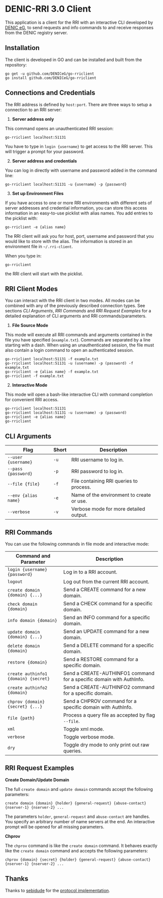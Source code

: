 # DENIC-RRI 3.0 Client

This application is a client for the RRI with an interactive CLI developed by [DENIC eG](https://denic.de), to send requests and info commands to and receive responses from the DENIC registry server.

## Installation

The client is developed in GO and can be installed and built from the repository:

```
go get -u github.com/DENICeG/go-rriclient
go install github.com/DENICeG/go-rriclient
```

## Connections and Credentials

The RRI address is defined by `host:port`. There are three ways to setup a connection to an RRI server:

1. **Server address only**

This command opens an unauthenticated RRI session:

```
go-rriclient localhost:51131
```

You have to type in `login {username}` to get access to the RRI server. This will trigger a prompt for your password.

2. **Server address and credentials**

You can log in directly with username and password added in the command line:

```
go-rriclient localhost:51131 -u {username} -p {password}
```

3. **Set up Environment Files**

If you have access to one or more RRI environments with different sets of server addresses and credential information, you can store this access information in an easy-to-use picklist with alias names. You add entries to the picklist with:

```
go-rriclient -e {alias name}
```

The RRI client will ask you for host, port, username and password that you would like to store with the alias. The information is stored in an environment file in `~/.rri-client`.

When you type in:

```
go-rriclient
```

the RRI client will start with the picklist.

## RRI Client Modes

You can interact with the RRI client in two modes. All modes can be combined with any of the previously described connection types. See sections *CLI Arguments*, *RRI Commands* and *RRI Request Examples* for a detailed explanation of CLI arguments and RRI commands/parameters.

1. **File Source Mode**

This mode will execute all RRI commands and arguments contained in the file you have specified (`example.txt`). Commands are separated by a line starting with a dash. When using an unauthenticated session, the file must also contain a login command to open an authenticated session.

```
go-rriclient localhost:51131 -f example.txt
go-rriclient localhost:51131 -u (username) -p (password) -f example.txt
go-rriclient -e {alias name} -f example.txt
go-rriclient -f example.txt
```
2. **Interactive Mode**

This mode will open a bash-like interactive CLI with command completion for convenient RRI access.

```
go-rriclient localhost:51131
go-rriclient localhost:51131 -u (username) -p (password)
go-rriclient -e {alias name}
go-rriclient
```

## CLI Arguments

| Flag | Short | Description |
| ---- | ----- | ----------- |
| `--user {username}` | `-u` | RRI username to log in. |
| `--pass {password}` | `-p` | RRI password to log in. |
| `--file {file}` | `-f` | File containing RRI queries to process. |
| `--env {alias name}` | `-e` | Name of the environment to create or use. |
| `--verbose` | `-v` | Verbose mode for more detailed output. |

## RRI Commands

You can use the following commands in file mode and interactive mode:

| Command and Parameter | Description |
| --------------------- | ----------- |
| `login {username} {password}` | Log in to a RRI account. |
| `logout` | Log out from the current RRI account. |
| `create domain {domain} {...}` | Send a CREATE command for a new domain. |
| `check domain {domain}` | Send a CHECK command for a specific domain. |
| `info domain {domain}` | Send an INFO command for a specific domain. |
| `update domain {domain} {...}` | Send an UPDATE command for a new domain. |
| `delete domain {domain}` | Send a DELETE command for a specific domain. |
| `restore {domain}` | Send a RESTORE command for a specific domain. |
| `create authinfo1 {domain} {secret}` | Send a CREATE-AUTHINFO1 command for a specific domain with AuthInfo. |
| `create authinfo2 {domain}` | Send a CREATE-AUTHINFO2 command for a specific domain. |
| `chprov {domain} {secret} {...}` | Send a CHPROV command for a specific domain with AuthInfo. |
| `file {path}` | Process a query file as accepted by flag `--file`. |
| `xml` | Toggle xml mode. |
| `verbose` | Toggle verbose mode. |
| `dry` | Toggle dry mode to only print out raw queries. |

## RRI Request Examples

**Create Domain/Update Domain**

The full `create domain` and `update domain` commands accept the following parameters:

```
create domain {domain} {holder} {general-request} {abuse-contact} {nserver-1} {nserver-2} ...
```

The parameters `holder`, `general-request` and `abuse-contact` are handles. You specify an arbitrary number of name servers at the end. An interactive prompt will be opened for all missing parameters.

**Chprov**

The `chprov` command is like the `create domain` command. It behaves exactly like the `create domain` command and accepts the following parameters:

```
chprov {domain} {secret} {holder} {general-request} {abuse-contact} {nserver-1} {nserver-2} ...
```

## Thanks

Thanks to [sebidude](https://github.com/sebidude) for the [protocol implementation](https://github.com/sebidude/go-rri).
